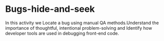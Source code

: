 # Bugs-hide-and-seek

In this activity we Locate a bug using manual QA methods.Understand the importance of thoughtful, intentional problem-solving and Identify how developer tools are used in debugging front-end code.
